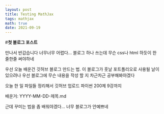 ```yaml
---
layout: post
title: Testing MathJax
tags: mathjax
math: true
date: 2021-09-19
---
```

#**첫 블로그 포스트**

만나서 반갑습니다 
너무너무 어렵다...
블로그 하나 쓰는데 무슨 css나 html 하듯이 한줄한줄 써야하네

우선 오늘 배운건 깃허브 블로그 만드는 법. 
이 블로그가 훗날 포트폴리오로 사용될 날이 있으려나
우선 블로그에 무슨 내용을 작성 할 지 차근차근 공부해봐야겠다

오늘 한 일
파일들 정리해서 깃허브 업로드
파이썬 200제 9강까지 

배운거:
YYYY-MM-DD-제목.md

근데 꾸미는 법을 좀 배워야겠다... 너무 블로그가 안예쁘네


